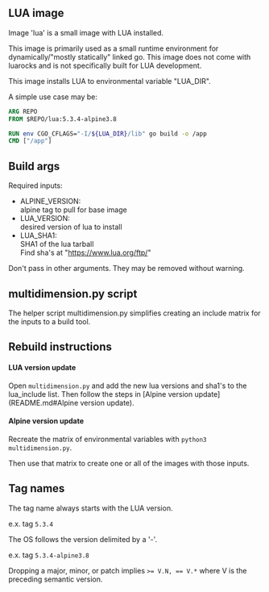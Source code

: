 ## LUA image

Image 'lua' is a small image with LUA installed.

This image is primarily used as a small runtime environment for dynamically/"mostly statically" linked go.
This image does not come with luarocks and is not specifically built for LUA development.

This image installs LUA to environmental variable "LUA_DIR".

A simple use case may be:
```Dockerfile
ARG REPO
FROM $REPO/lua:5.3.4-alpine3.8

RUN env CGO_CFLAGS="-I/${LUA_DIR}/lib" go build -o /app
CMD ["/app"]
```

## Build args
Required inputs:
* ALPINE_VERSION:   
  alpine tag to pull for base image
* LUA_VERSION:   
  desired version of lua to install
* LUA_SHA1:  
  SHA1 of the lua tarball  
  Find sha's at "https://www.lua.org/ftp/"

Don't pass in other arguments. They may be removed without warning.

## multidimension.py script
The helper script multidimension.py simplifies creating an include matrix for the inputs to a build tool.

## Rebuild instructions

#### LUA version update
Open `multidimension.py` and add the new lua versions and sha1's to the lua_include list.
Then follow the steps in [Alpine version update](README.md#Alpine version update).

#### Alpine version update
Recreate the matrix of environmental variables with `python3 multidimension.py`.

Then use that matrix to create one or all of the images with those inputs.

## Tag names
The tag name always starts with the LUA version.

e.x. tag `5.3.4`

The OS follows the version delimited by a '-'.

e.x. tag `5.3.4-alpine3.8`

Dropping a major, minor, or patch implies `>= V.N, == V.*` where V is
the preceding semantic version.
